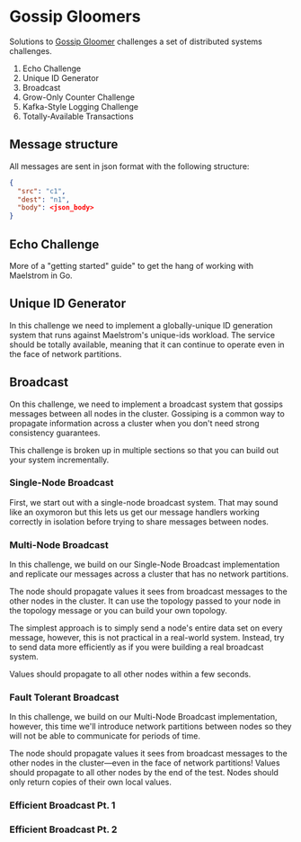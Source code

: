 # Gossip Gloomers
Solutions to [Gossip Gloomer](https://fly.io/dist-sys/) challenges a set of distributed systems challenges.

1. Echo Challenge
2. Unique ID Generator
3. Broadcast
4. Grow-Only Counter Challenge
5. Kafka-Style Logging Challenge
6. Totally-Available Transactions


## Message structure
All messages are sent in json format with the following structure:

```json
{
  "src": "c1",
  "dest": "n1",
  "body": <json_body>
}
```

## Echo Challenge
More of a "getting started" guide" to get the hang of working with Maelstrom in Go. 

## Unique ID Generator
In this challenge we need to implement a globally-unique ID generation system that runs against Maelstrom's unique-ids workload. The service should be totally available, meaning that it can continue to operate even in the face of network partitions.

## Broadcast
On this challenge, we need to implement a broadcast system that gossips messages between all nodes in the cluster. Gossiping is a common way to propagate information across a cluster when you don't need strong consistency guarantees.

This challenge is broken up in multiple sections so that you can build out your system incrementally.

### Single-Node Broadcast
First, we start out with a single-node broadcast system. That may sound like an oxymoron but this lets us get our message handlers working correctly in isolation before trying to share messages between nodes.

### Multi-Node Broadcast
In this challenge, we build on our Single-Node Broadcast implementation and replicate our messages across a cluster that has no network partitions.

The node should propagate values it sees from broadcast messages to the other nodes in the cluster. It can use the topology passed to your node in the topology message or you can build your own topology.

The simplest approach is to simply send a node's entire data set on every message, however, this is not practical in a real-world system. Instead, try to send data more efficiently as if you were building a real broadcast system.

Values should propagate to all other nodes within a few seconds.

### Fault Tolerant Broadcast
In this challenge, we build on our Multi-Node Broadcast implementation, however, this time we'll introduce network partitions between nodes so they will not be able to communicate for periods of time.

The node should propagate values it sees from broadcast messages to the other nodes in the cluster—even in the face of network partitions! Values should propagate to all other nodes by the end of the test. Nodes should only return copies of their own local values.


### Efficient Broadcast Pt. 1

### Efficient Broadcast Pt. 2